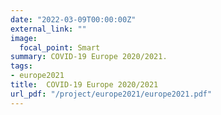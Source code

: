 ```yaml
---
date: "2022-03-09T00:00:00Z"
external_link: ""
image:
  focal_point: Smart
summary: COVID-19 Europe 2020/2021. 
tags:
- europe2021
title:  COVID-19 Europe 2020/2021
url_pdf: "/project/europe2021/europe2021.pdf"
---
```

